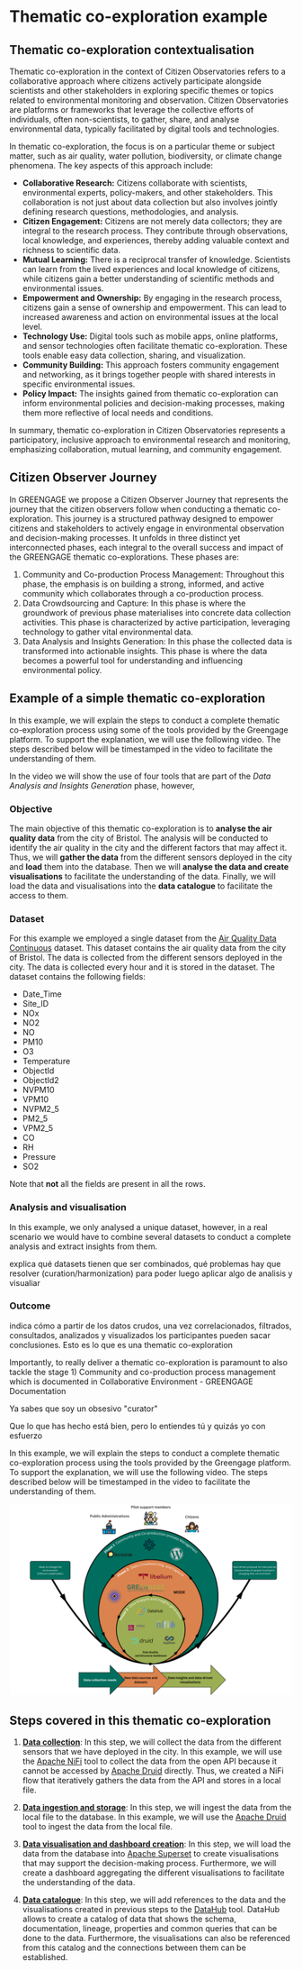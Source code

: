 # Thematic co-exploration example

## Thematic co-exploration contextualisation

Thematic co-exploration in the context of Citizen Observatories refers to a collaborative approach where citizens actively participate alongside scientists and other stakeholders in exploring specific themes or topics related to environmental monitoring and observation. Citizen Observatories are platforms or frameworks that leverage the collective efforts of individuals, often non-scientists, to gather, share, and analyse environmental data, typically facilitated by digital tools and technologies.

In thematic co-exploration, the focus is on a particular theme or subject matter, such as air quality, water pollution, biodiversity, or climate change phenomena. The key aspects of this approach include:

- **Collaborative Research:** Citizens collaborate with scientists, environmental experts, policy-makers, and other stakeholders. This collaboration is not just about data collection but also involves jointly defining research questions, methodologies, and analysis.
- **Citizen Engagement:** Citizens are not merely data collectors; they are integral to the research process. They contribute through observations, local knowledge, and experiences, thereby adding valuable context and richness to scientific data.
- **Mutual Learning:** There is a reciprocal transfer of knowledge. Scientists can learn from the lived experiences and local knowledge of citizens, while citizens gain a better understanding of scientific methods and environmental issues.
- **Empowerment and Ownership:** By engaging in the research process, citizens gain a sense of ownership and empowerment. This can lead to increased awareness and action on environmental issues at the local level.
- **Technology Use:** Digital tools such as mobile apps, online platforms, and sensor technologies often facilitate thematic co-exploration. These tools enable easy data collection, sharing, and visualization.
- **Community Building:** This approach fosters community engagement and networking, as it brings together people with shared interests in specific environmental issues.
- **Policy Impact:** The insights gained from thematic co-exploration can inform environmental policies and decision-making processes, making them more reflective of local needs and conditions.

In summary, thematic co-exploration in Citizen Observatories represents a participatory, inclusive approach to environmental research and monitoring, emphasizing collaboration, mutual learning, and community engagement.

## Citizen Observer Journey

In GREENGAGE we propose a Citizen Observer Journey that represents the journey that the citizen observers follow when conducting a thematic co-exploration. This journey is a structured pathway designed to empower citizens and stakeholders to actively engage in environmental observation and decision-making processes. It unfolds in three distinct yet interconnected phases, each integral to the overall success and impact of the GREENGAGE thematic co-explorations. These phases are:

1) Community and Co-production Process Management: Throughout this phase, the emphasis is on building a strong, informed, and active community which collaborates through a co-production process.
2) Data Crowdsourcing and Capture: In this phase is where the groundwork of previous phase materialises into concrete data collection activities. This phase is characterized by active participation, leveraging technology to gather vital environmental data.
3) Data Analysis and Insights Generation: In this phase the collected data is transformed into actionable insights. This phase is where the data becomes a powerful tool for understanding and influencing environmental policy. 

## Example of a simple thematic co-exploration

In this example, we will explain the steps to conduct a complete thematic co-exploration process using some of the tools provided by the Greengage platform. To support the explanation, we will use the following video. The steps described below will be timestamped in the video to facilitate the understanding of them.

In the video we will show the use of four tools that are part of the *Data Analysis and Insights Generation* phase, however, 

### Objective

The main objective of this thematic co-exploration is to **analyse the air quality data** from the city of Bristol. The analysis will be conducted to identify the air quality in the city and the different factors that may affect it. Thus, we will **gather the data** from the different sensors deployed in the city and **load** them into the database. Then we will **analyse the data and create visualisations** to facilitate the understanding of the data. Finally, we will load the data and visualisations into the **data catalogue** to facilitate the access to them.

### Dataset

For this example we employed a single dataset from the [Air Quality Data Continuous](https://services2.arcgis.com/a4vR8lmmksFixzmB/arcgis/rest/services/Air_Quality_Data_Continuous_2023/FeatureServer/0/) dataset. This dataset contains the air quality data from the city of Bristol. The data is collected from the different sensors deployed in the city. The data is collected every hour and it is stored in the dataset. The dataset contains the following fields:

- Date_Time
- Site_ID 
- NOx 
- NO2 
- NO 
- PM10 
- O3 
- Temperature 
- ObjectId 
- ObjectId2 
- NVPM10 
- VPM10 
- NVPM2_5 
- PM2_5 
- VPM2_5 
- CO 
- RH 
- Pressure 
- SO2 

Note that **not** all the fields are present in all the rows.

### Analysis and visualisation

In this example, we only analysed a unique dataset, however, in a real scenario we would have to combine several datasets to conduct a complete analysis and extract insights from them. 

explica qué datasets tienen que ser combinados, qué problemas hay que resolver (curation/harmonization) para poder luego aplicar algo de analisis y visualiar

### Outcome



indica cómo a partir de los datos crudos, una vez correlacionados, filtrados, consultados, analizados y visualizados los participantes pueden sacar conclusiones. Esto es lo que es una thematic co-exploration





Importantly, to really deliver a thematic co-exploration is paramount to also tackle the stage 1) Community and co-production process management which is documented in Collaborative Environment - GREENGAGE Documentation

Ya sabes que soy un obsesivo "curator"

Que lo que has hecho está bien, pero lo entiendes tú y quizás yo con esfuerzo

In this example, we will explain the steps to conduct a complete thematic co-exploration process using the tools provided by the Greengage platform. To support the explanation, we will use the following video. The steps described below will be timestamped in the video to facilitate the understanding of them.

[![Citizen Observer Journey](./assets/citizen_observer_journey.png)](https://www.youtube.com/watch?v=6VZLyuLVSPQ)


## Steps covered in this thematic co-exploration

1. [**Data collection**](https://www.youtube.com/watch?v=6VZLyuLVSPQ): In this step, we will collect the data from the different sensors that we have deployed in the city. In this example, we will use the [Apache NiFi](https://nifi.16.171.94.204.nip.io/nifi) tool to collect the data from the open API because it cannot be accessed by [Apache Druid](https://druid.16.171.94.204.nip.io/) directly. Thus, we created a NiFi flow that iteratively gathers the data from the API and stores in a local file.

2. [**Data ingestion and storage**](https://youtu.be/6VZLyuLVSPQ?t=216): In this step, we will ingest the data from the local file to the database. In this example, we will use the [Apache Druid](https://druid.16.171.94.204.nip.io/) tool to ingest the data from the local file.

3. [**Data visualisation and dashboard creation**](https://youtu.be/6VZLyuLVSPQ?t=345): In this step, we will load the data from the database into [Apache Superset](https://superset.16.171.94.204.nip.io/) to create visualisations that may support the decision-making process. Furthermore, we will create a dashboard aggregating the different visualisations to facilitate the understanding of the data.

4. [**Data catalogue**](https://youtu.be/6VZLyuLVSPQ?t=448): In this step, we will add references to the data and the visualisations created in previous steps to the [DataHub](https://datahub.16.171.94.204.nip.io/) tool. DataHub allows to create a catalog of data that shows the schema, documentation, lineage, properties and common queries that can be done to the data. Furthermore, the visualisations can also be referenced from this catalog and the connections between them can be established.